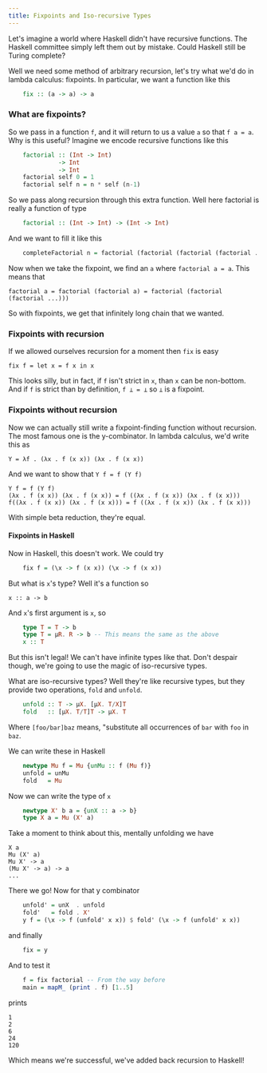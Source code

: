 ```yaml
---
title: Fixpoints and Iso-recursive Types
---
```


Let's imagine a world where Haskell didn't have recursive functions.
The Haskell committee simply left them out by mistake. Could Haskell still
be Turing complete?

Well we need some method of arbitrary recursion, let's try what we'd do
in lambda calculus: fixpoints. In particular, we want a function like this

```haskell
    fix :: (a -> a) -> a
```


### What are fixpoints?
So we pass in a function `f`, and it will return to us a value `a`
so that `f a = a`. Why is this useful? Imagine we encode recursive functions like
this

```haskell
    factorial :: (Int -> Int)
              -> Int
              -> Int
    factorial self 0 = 1
    factorial self n = n * self (n-1)
```

So we pass along recursion through this extra function. Well here factorial
is really a function of type

```haskell
    factorial :: (Int -> Int) -> (Int -> Int)
```

And we want to fill it like this

```haskell
    completeFactorial n = factorial (factorial (factorial (factorial ...))) n
```

Now when we take the fixpoint, we find an `a` where `factorial a = a`. This means that

    factorial a = factorial (factorial a) = factorial (factorial (factorial ...)))

So with fixpoints, we get that infinitely long chain that we wanted.

### Fixpoints with recursion
If we allowed ourselves recursion for a moment then `fix` is easy

    fix f = let x = f x in x

This looks silly, but in fact, if `f` isn't strict in `x`, than `x` can
be non-bottom. And if `f` is strict than by definition, `f ⊥ = ⊥` so `⊥` is
a fixpoint.

### Fixpoints without recursion
Now we can actually still write a fixpoint-finding function without recursion.
The most famous one is the y-combinator. In lambda calculus, we'd write this as

    Y = λf . (λx . f (x x)) (λx . f (x x))

And we want to show that `Y f = f (Y f)`

    Y f = f (Y f)
    (λx . f (x x)) (λx . f (x x)) = f ((λx . f (x x)) (λx . f (x x)))
    f((λx . f (x x)) (λx . f (x x))) = f ((λx . f (x x)) (λx . f (x x)))

With simple beta reduction, they're equal.

#### Fixpoints in Haskell
Now in Haskell, this doesn't work. We could try

```haskell
    fix f = (\x -> f (x x)) (\x -> f (x x))
```

But what is `x`'s type? Well it's a function so

    x :: a -> b

And `x`'s first argument is `x`, so

```haskell
    type T = T -> b
    type T = μR. R -> b -- This means the same as the above
    x :: T
```

But this isn't legal! We can't have infinite types like that. Don't
despair though, we're going to use the magic of iso-recursive types.

What are iso-recursive types? Well they're like recursive types, but
they provide two operations, `fold` and `unfold`.

```haskell
    unfold :: T -> μX. [μX. T/X]T
    fold   :: [μX. T/T]T -> μX. T
```

Where `[foo/bar]baz` means, "substitute all occurrences of `bar` with `foo` in
`baz`.

We can write these in Haskell

```haskell
    newtype Mu f = Mu {unMu :: f (Mu f)}
    unfold = unMu
    fold   = Mu
```

Now we can write the type of `x`

```haskell
    newtype X' b a = {unX :: a -> b}
    type X a = Mu (X' a)
```

Take a moment to think about this, mentally unfolding we have

    X a
    Mu (X' a)
    Mu X' -> a
    (Mu X' -> a) -> a
    ...

There we go! Now for that y combinator

```haskell
    unfold' = unX  . unfold
    fold'   = fold . X'
    y f = (\x -> f (unfold' x x)) $ fold' (\x -> f (unfold' x x))
```

and finally

```haskell
    fix = y
```

And to test it

```haskell
    f = fix factorial -- From the way before
    main = mapM_ (print . f) [1..5]
```

prints

    1
    2
    6
    24
    120

Which means we're successful, we've added back recursion to Haskell!
